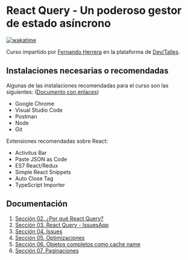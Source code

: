 # React Query - Un poderoso gestor de estado asíncrono

[![wakatime](https://wakatime.com/badge/user/8ef73281-6d0a-4758-af11-fd880ca3009c/project/f6a5c1eb-3503-4f58-8247-0f0a2ed68f4a.svg?style=for-the-badge)](https://wakatime.com/badge/user/8ef73281-6d0a-4758-af11-fd880ca3009c/project/f6a5c1eb-3503-4f58-8247-0f0a2ed68f4a)

Curso impartido por [Fernando Herrera](https://fernando-herrera.com/#/) en la plataforma de [Dev/Talles](https://cursos.devtalles.com/courses/react-query).

## Instalaciones necesarias o recomendadas

Algunas de las instalaciones recomendadas para el curso son las siguientes: ([Documento con enlaces](https://gist.github.com/Klerith/1609a96092b33a75b8c1605ee87168af))

- Google Chrome
- Visual Studio Code
- Postman
- Node
- Git

Extensiones recomendadas sobre React:

- Activitus Bar
- Paste JSON as Code
- ES7 React/Redux
- Simple React Snippets
- Auto Close Tag
- TypeScript Importer

## Documentación

1. [Sección 02. ¿Por qué React Query?](02-Por_que_React_Query/README.md)
2. [Sección 03. React Query - IssuesApp](03-React_Query_IssuesApp/README.md)
3. [Sección 04. Issues](04-Issues/README.md)
4. [Sección 05. Optimizaciones](05-Optimizaciones/README.md)
5. [Sección 06. Objetos completos como cache name](06-Objetos_complejos_como_cache_name/README.md)
6. [Sección 07. Paginaciones](07-Paginaciones/README.md)
